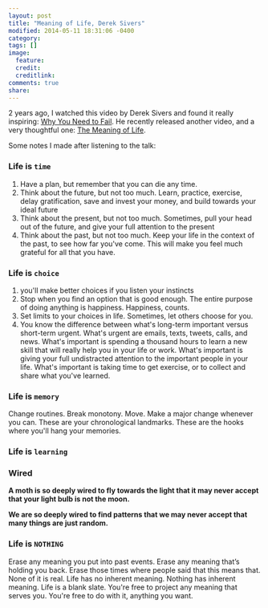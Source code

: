 ```yaml
---
layout: post
title: "Meaning of Life, Derek Sivers"
modified: 2014-05-11 18:31:06 -0400
category: 
tags: []
image:
  feature: 
  credit: 
  creditlink: 
comments: true
share: 
---
```

2 years ago, I watched this video by Derek Sivers and found it really inspiring: [Why You Need to Fail](https://www.youtube.com/watch?v=HhxcFGuKOys). He recently released another video, and a very thoughtful one: [The Meaning of Life](http://sivers.org/ml). 

Some notes I made after listening to the talk:

### Life is `time`
1. Have a plan, but remember that you can die any time.
2. Think about the future, but not too much. Learn, practice, exercise, delay gratification, save and invest your money, and build towards your ideal future
3. Think about the present, but not too much. Sometimes, pull your head out of the future, and give your full attention to the present
4. Think about the past, but not too much. Keep your life in the context of the past, to see how far you've come. This will make you feel much grateful for all that you have. 

### Life is `choice`
1. you'll make better choices if you listen your instincts
2. Stop when you find an option that is good enough. The entire purpose of doing anything is happiness. Happiness, counts.
3. Set limits to your choices in life. Sometimes, let others choose for you.
4. You know the difference between what's long-term important versus short-term urgent.  What's urgent are emails, texts, tweets, calls, and news.  What's important is spending a thousand hours to learn a new skill that will really help you in your life or work. What's important is giving your full undistracted attention to the important people in your life. What's important is taking time to get exercise, or to collect and share what you've learned.

### Life is `memory`
Change routines. Break monotony. Move. Make a major change whenever you can. These are your chronological landmarks. These are the hooks where you'll hang your memories.

### Life is `learning`

### Wired
**A moth is so deeply wired to fly towards the light that it may never accept that your light bulb is not the moon.**

**We are so deeply wired to find patterns that we may never accept that many things are just random.**

### Life is `NOTHING`
Erase any meaning you put into past events. Erase any meaning that’s holding you back. Erase those times where people said that this means that. None of it is real.  Life has no inherent meaning. Nothing has inherent meaning.  Life is a blank slate.  You're free to project any meaning that serves you. You're free to do with it, anything you want.
